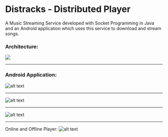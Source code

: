 # Distracks - Distributed Player
A Music Streaming Service developed with Socket Programming in Java and an Android application which uses this service to download and stream songs.
### Architecture:
![](imgs/architecture.PNG)
***
### Android Application:
![alt text](imgs/Distracks.jpg)
***
![alt text](imgs/search.jpg)
***
![alt text](imgs/show_songs.jpg)
***
Online and Offline Player: 
![alt text](imgs/player.jpg)
